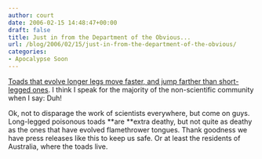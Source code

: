 ```yaml
---
author: court
date: 2006-02-15 14:48:47+00:00
draft: false
title: Just in from the Department of the Obvious...
url: /blog/2006/02/15/just-in-from-the-department-of-the-obvious/
categories:
- Apocalypse Soon
---
```


[Toads that evolve longer legs move faster, and jump farther than short-legged ones](http://today.reuters.com/news/NewsArticle.aspx?type=scienceNews&storyID=2006-02-15T180335Z_01_L15231777_RTRUKOC_0_US-ENVIRONMENT-TOADS.xml).  I think I speak for the majority of the non-scientific community when I say:  Duh!

Ok, not to disparage the work of scientists everywhere, but come on guys.  Long-legged poisonous toads **are **extra deathy, but not quite as deathy as the ones that have evolved flamethrower tongues.  Thank goodness we have press releases like this to keep us safe.  Or at least the residents of Australia, where the toads live.
